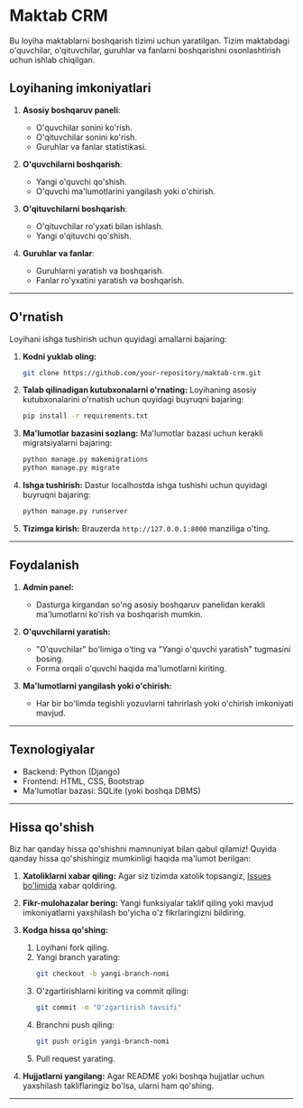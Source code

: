 # Maktab CRM

Bu loyiha maktablarni boshqarish tizimi uchun yaratilgan. Tizim maktabdagi o'quvchilar, o'qituvchilar, guruhlar va fanlarni boshqarishni osonlashtirish uchun ishlab chiqilgan.

## Loyihaning imkoniyatlari

1. **Asosiy boshqaruv paneli**:
   - O'quvchilar sonini ko'rish.
   - O'qituvchilar sonini ko'rish.
   - Guruhlar va fanlar statistikasi.

2. **O'quvchilarni boshqarish**:
   - Yangi o'quvchi qo'shish.
   - O'quvchi ma'lumotlarini yangilash yoki o'chirish.
   
3. **O'qituvchilarni boshqarish**:
   - O'qituvchilar ro'yxati bilan ishlash.
   - Yangi o'qituvchi qo'shish.
   
4. **Guruhlar va fanlar**:
   - Guruhlarni yaratish va boshqarish.
   - Fanlar ro'yxatini yaratish va boshqarish.

---

## O'rnatish

Loyihani ishga tushirish uchun quyidagi amallarni bajaring:

1. **Kodni yuklab oling:**
   ```bash
   git clone https://github.com/your-repository/maktab-crm.git
   ```

2. **Talab qilinadigan kutubxonalarni o'rnating:**
   Loyihaning asosiy kutubxonalarini o'rnatish uchun quyidagi buyruqni bajaring:
   ```bash
   pip install -r requirements.txt
   ```

3. **Ma'lumotlar bazasini sozlang:**
   Ma'lumotlar bazasi uchun kerakli migratsiyalarni bajaring:
   ```bash
   python manage.py makemigrations
   python manage.py migrate
   ```

4. **Ishga tushirish:**
   Dastur localhostda ishga tushishi uchun quyidagi buyruqni bajaring:
   ```bash
   python manage.py runserver
   ```

5. **Tizimga kirish:**
   Brauzerda `http://127.0.0.1:8000` manziliga o'ting.

---

## Foydalanish

1. **Admin panel:**
   - Dasturga kirgandan so'ng asosiy boshqaruv panelidan kerakli ma'lumotlarni ko'rish va boshqarish mumkin.
   
2. **O'quvchilarni yaratish:**
   - "O'quvchilar" bo'limiga o'ting va "Yangi o'quvchi yaratish" tugmasini bosing.
   - Forma orqali o'quvchi haqida ma'lumotlarni kiriting.

3. **Ma'lumotlarni yangilash yoki o'chirish:**
   - Har bir bo'limda tegishli yozuvlarni tahrirlash yoki o'chirish imkoniyati mavjud.

---

## Texnologiyalar

- Backend: Python (Django)
- Frontend: HTML, CSS, Bootstrap
- Ma'lumotlar bazasi: SQLite (yoki boshqa DBMS)

---

## Hissa qo'shish

Biz har qanday hissa qo'shishni mamnuniyat bilan qabul qilamiz! Quyida qanday hissa qo'shishingiz mumkinligi haqida ma'lumot berilgan:

1. **Xatoliklarni xabar qiling:**
   Agar siz tizimda xatolik topsangiz, [Issues bo'limida](https://github.com/your-repository/maktab-crm/issues) xabar qoldiring.

2. **Fikr-mulohazalar bering:**
   Yangi funksiyalar taklif qiling yoki mavjud imkoniyatlarni yaxshilash bo'yicha o'z fikrlaringizni bildiring.

3. **Kodga hissa qo'shing:**
   1. Loyihani fork qiling.
   2. Yangi branch yarating:
      ```bash
      git checkout -b yangi-branch-nomi
      ```
   3. O'zgartirishlarni kiriting va commit qiling:
      ```bash
      git commit -m "O'zgartirish tavsifi"
      ```
   4. Branchni push qiling:
      ```bash
      git push origin yangi-branch-nomi
      ```
   5. Pull request yarating.

4. **Hujjatlarni yangilang:**
   Agar README yoki boshqa hujjatlar uchun yaxshilash takliflaringiz bo'lsa, ularni ham qo'shing.

---


